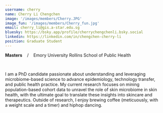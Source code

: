 ```yaml
---
username: cherry
name: Cherry Li Chengchen
image: '/images/members/Cherry.JPG'
image_fun: '/images/members/Cherry_fun.jpg'
email: cherry_li@gis.a-star.edu.sg
bluesky: https://bsky.app/profile/cherrychengchenli.bsky.social 
linkedin: https://linkedin.com/in/chengchen-cherry-li
position: Graduate Student
---
```


**Masters** &nbsp;&nbsp; / &nbsp;&nbsp; Emory University Rollins School of Public Health

<br/>

I am a PhD candidate passionate about understanding and leveraging microbiome-based science to advance epidemiology, technology transfer, and public health practice. My current research focuses on mining population-based cohort data to unravel the role of skin microbiome in skin health, with the ultimate goal to translate these insights into skincare and therapeutics. Outside of research, I enjoy brewing coffee (meticuously, with a weight scale and a timer) and hiphop dancing.